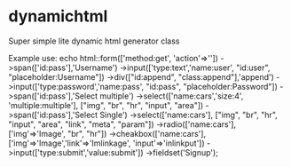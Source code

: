 # dynamichtml
Super simple lite dynamic html generator class

Example use:
echo html::form(['method:get', 'action'=>''])
    ->span(['id:pass'],'Username')
    ->input(['type:text','name:user', "id:user", "placeholder:Username"])
    ->div(["id:append", "class:append"],'append')
    ->input(['type:password','name:pass', "id:pass", "placeholder:Password"])
    ->span(['id:pass'],'Select multiple')
    ->select(['name:cars','size:4', 'multiple:multiple'], ["img", "br", "hr", "input", "area"])
    ->span(['id:pass'],'Select Single')
    ->select(['name:cars'], ["img", "br", "hr", "input", "area", "link", "meta", "param"])
    ->radio(['name:cars'], ['img'=>'Image', "br", "hr"])
    ->cheakbox(['name:cars'], ['img'=>'Image','link'=>'Imlinkage', 'input'=>'inlinkput'])
    ->input(['type:submit','value:submit'])
    ->fieldset('Signup');
